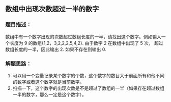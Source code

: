## 数组中出现次数超过一半的数字

### 题目描述：
数组中有一个数字出现的次数超过数组长度的一半，请找出这个数字。例如输入一个长度为 9 的数组{1,2，3,2,2,2,5,4,2}. 由于数字 2 在数组中出现了 5 次， 超过数组长度的一半，因此输出 2. 
如果不存在则输出 0. 

### 解题思路：
1. 可以用一个变量记录某个数字的个数，这个数字的数目大于前面所有和他不同的数字或者这个数字就是当前数字。
2. 扫描一下，这个数字的出现次数是不是超过了数组的一半（如果存在超过数组一半的数字，那么一定是这个数字）。 
